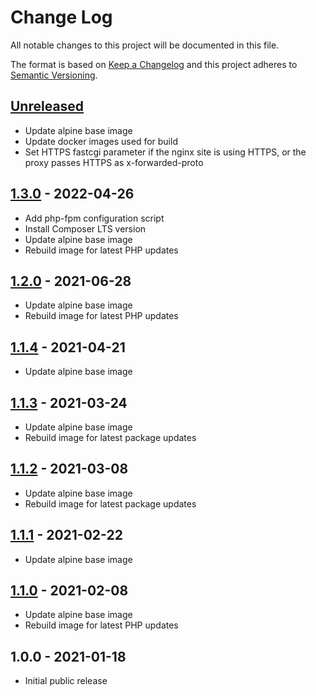 # Change Log

All notable changes to this project will be documented in this file.

The format is based on [Keep a Changelog](http://keepachangelog.com/)
and this project adheres to [Semantic Versioning](http://semver.org/).

## [Unreleased]
- Update alpine base image
- Update docker images used for build
- Set HTTPS fastcgi parameter if the nginx site is using HTTPS, or the proxy passes HTTPS as x-forwarded-proto

## [1.3.0] - 2022-04-26
- Add php-fpm configuration script
- Install Composer LTS version
- Update alpine base image
- Rebuild image for latest PHP updates

## [1.2.0] - 2021-06-28
- Update alpine base image
- Rebuild image for latest PHP updates

## [1.1.4] - 2021-04-21
- Update alpine base image

## [1.1.3] - 2021-03-24
- Update alpine base image
- Rebuild image for latest package updates

## [1.1.2] - 2021-03-08
- Update alpine base image
- Rebuild image for latest package updates

## [1.1.1] - 2021-02-22
- Update alpine base image

## [1.1.0] - 2021-02-08
- Update alpine base image
- Rebuild image for latest PHP updates

## 1.0.0 - 2021-01-18

- Initial public release

[Unreleased]: https://github.com/gmitirol/alpine313-php74/compare/1.3.0...HEAD
[1.3.0]: https://github.com/gmitirol/alpine313-php74/compare/1.2.0...1.3.0
[1.2.0]: https://github.com/gmitirol/alpine313-php74/compare/1.1.4...1.2.0
[1.1.4]: https://github.com/gmitirol/alpine313-php74/compare/1.1.3...1.1.4
[1.1.3]: https://github.com/gmitirol/alpine313-php74/compare/1.1.2...1.1.3
[1.1.2]: https://github.com/gmitirol/alpine313-php74/compare/1.1.1...1.1.2
[1.1.1]: https://github.com/gmitirol/alpine313-php74/compare/1.1.0...1.1.1
[1.1.0]: https://github.com/gmitirol/alpine313-php74/compare/1.0.0...1.1.0
